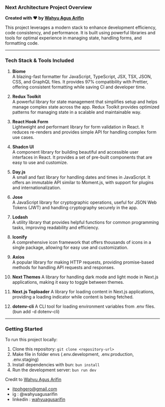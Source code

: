 ### Next Architecture Project Overview

**Created with ❤️ by [Wahyu Agus Arifin](https://github.com/itpohgero)**

This project leverages a modern stack to enhance development efficiency, code consistency, and performance. It is built using powerful libraries and tools for optimal experience in managing state, handling forms, and formatting code.

---

### Tech Stack & Tools Included

1. **Biome**  
   A blazing-fast formatter for JavaScript, TypeScript, JSX, TSX, JSON, CSS, and GraphQL files. It provides 97% compatibility with Prettier, offering consistent formatting while saving CI and developer time.

2. **Redux Toolkit**  
   A powerful library for state management that simplifies setup and helps manage complex state across the app. Redux Toolkit provides optimized patterns for managing state in a scalable and maintainable way.

3. **React Hook Form**  
   Lightweight and performant library for form validation in React. It reduces re-renders and provides simple API for handling complex form use cases.

4. **Shadcn UI**  
   A component library for building beautiful and accessible user interfaces in React. It provides a set of pre-built components that are easy to use and customize. 

5. **Day.js**  
   A small and fast library for handling dates and times in JavaScript. It offers an immutable API similar to Moment.js, with support for plugins and internationalization.

6. **Jose**  
   A JavaScript library for cryptographic operations, useful for JSON Web Tokens (JWT) and handling cryptography securely in the app.

7. **Lodash**  
   A utility library that provides helpful functions for common programming tasks, improving readability and efficiency.

8. **Iconify**  
   A comprehensive icon framework that offers thousands of icons in a single package, allowing for easy use and customization.

9. **Axios**  
   A popular library for making HTTP requests, providing promise-based methods for handling API requests and responses.

10. **Next Themes**
   A library for handling dark mode and light mode in Next.js applications, making it easy to toggle between themes.

11. **Next.js Toploader**
   A library for loading content in Next.js applications, providing a loading indicator while content is being fetched.

12. **dotenv-cli**
   A CLI tool for loading environment variables from .env files. (bun add -d dotenv-cli)

---

### Getting Started

To run this project locally:

1. Clone this repository: ```git clone <repository-url>```
2. Make file in folder envs (.env.development, .env.production, .env.staging)
2. Install dependencies with bun: ```bun install```
3. Run the development server: ```bun run dev```


Credit to [Wahyu Agus Arifin](https://github.com/itpohgero)
- itpohgero@gmail.com
- ig : @wahyuagusarifin
- linkedin : [wahyuagusarifin](https://id.linkedin.com/in/wahyu-agus-arifin-8a6992215)